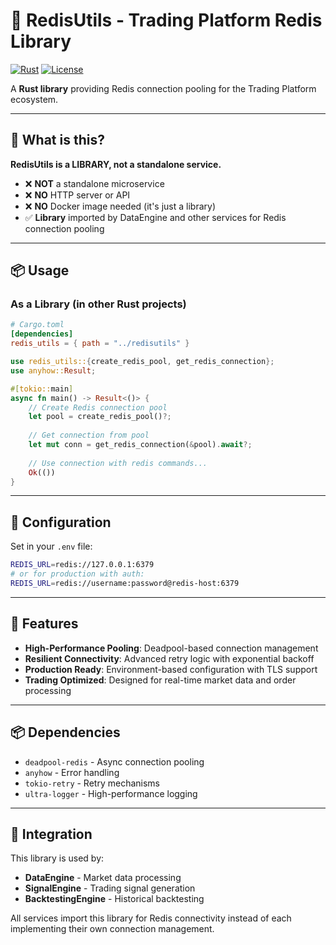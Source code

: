 # 🔌 RedisUtils - Trading Platform Redis Library

[![Rust](https://img.shields.io/badge/rust-1.82+-orange.svg)](https://www.rust-lang.org)
[![License](https://img.shields.io/badge/license-Apache%202.0-blue.svg)](LICENSE)

A **Rust library** providing Redis connection pooling for the Trading Platform ecosystem.

---

## 🎯 **What is this?**

**RedisUtils is a LIBRARY, not a standalone service.**

- ❌ **NOT** a standalone microservice
- ❌ **NO** HTTP server or API  
- ❌ **NO** Docker image needed (it's just a library)
- ✅ **Library** imported by DataEngine and other services for Redis connection pooling

---

## 📦 **Usage**

### **As a Library (in other Rust projects)**

```toml
# Cargo.toml
[dependencies]
redis_utils = { path = "../redisutils" }
```

```rust
use redis_utils::{create_redis_pool, get_redis_connection};
use anyhow::Result;

#[tokio::main]
async fn main() -> Result<()> {
    // Create Redis connection pool
    let pool = create_redis_pool()?;
    
    // Get connection from pool
    let mut conn = get_redis_connection(&pool).await?;
    
    // Use connection with redis commands...
    Ok(())
}
```

---

## 🔧 **Configuration**

Set in your `.env` file:

```bash
REDIS_URL=redis://127.0.0.1:6379
# or for production with auth:
REDIS_URL=redis://username:password@redis-host:6379
```

---

## 🚀 **Features**
- **High-Performance Pooling**: Deadpool-based connection management
- **Resilient Connectivity**: Advanced retry logic with exponential backoff
- **Production Ready**: Environment-based configuration with TLS support  
- **Trading Optimized**: Designed for real-time market data and order processing

---

## 📦 **Dependencies**

- `deadpool-redis` - Async connection pooling
- `anyhow` - Error handling
- `tokio-retry` - Retry mechanisms
- `ultra-logger` - High-performance logging

---

## 🤝 **Integration**

This library is used by:
- **DataEngine** - Market data processing
- **SignalEngine** - Trading signal generation  
- **BacktestingEngine** - Historical backtesting

All services import this library for Redis connectivity instead of each implementing their own connection management.
